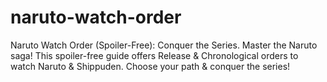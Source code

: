 # naruto-watch-order
Naruto Watch Order (Spoiler-Free): Conquer the Series. Master the Naruto saga! This spoiler-free guide offers Release &amp; Chronological orders to watch Naruto &amp; Shippuden. Choose your path &amp; conquer the series!
